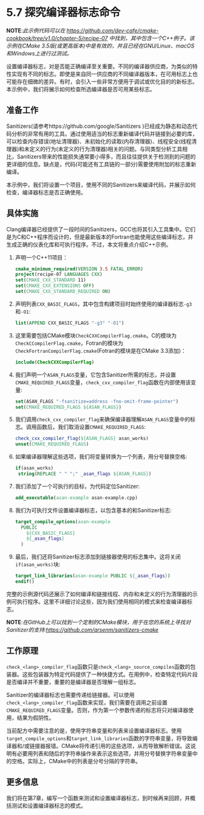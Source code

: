 # 5.7 探究编译器标志命令

**NOTE**:*此示例代码可以在 https://github.com/dev-cafe/cmake-cookbook/tree/v1.0/chapter-5/recipe-07 中找到，其中包含一个C++例子。该示例在CMake 3.5版(或更高版本)中是有效的，并且已经在GNU/Linux、macOS和Windows上进行过测试。*

设置编译器标志，对是否能正确编译至关重要。不同的编译器供应商，为类似的特性实现有不同的标志。即使是来自同一供应商的不同编译器版本，在可用标志上也可能存在细微的差异。有时，会引入一些非常方便用于调试或优化目的的新标志。本示例中，我们将展示如何检查所选编译器是否可用某些标志。

## 准备工作

Sanitizers(请参考https://github.com/google/Sanitizers )已经成为静态和动态代码分析的非常有用的工具。通过使用适当的标志重新编译代码并链接到必要的库，可以检查内存错误(地址清理器)、未初始化的读取(内存清理器)、线程安全(线程清理器)和未定义的行为(未定义的行为清理器)相关的问题。与同类型分析工具相比，Sanitizers带来的性能损失通常要小得多，而且往往提供关于检测到的问题的更详细的信息。缺点是，代码(可能还有工具链的一部分)需要使用附加的标志重新编译。

本示例中，我们将设置一个项目，使用不同的Sanitizers来编译代码，并展示如何检查，编译器标志是否正确使用。

## 具体实施

Clang编译器已经提供了一段时间的Sanitizers，GCC也将其引入工具集中。它们是为C和C++程序而设计的，但是最新版本的Fortran也能使用这些编译标志，并生成正确的仪表化库和可执行程序。不过，本文将重点介绍C++示例。

1. 声明一个C++11项目：

   ```cmake
   cmake_minimum_required(VERSION 3.5 FATAL_ERROR)
   project(recipe-07 LANGUAGES CXX)
   set(CMAKE_CXX_STANDARD 11)
   set(CMAKE_CXX_EXTENSIONS OFF)
   set(CMAKE_CXX_STANDARD_REQUIRED ON)
   ```

2. 声明列表`CXX_BASIC_FLAGS`，其中包含构建项目时始终使用的编译器标志`-g3`和`-O1`:

   ```cmake
   list(APPEND CXX_BASIC_FLAGS "-g3" "-O1")
   ```

3. 这里需要包括CMake模块` CheckCXXCompilerFlag.cmake `。C的模块为` CheckCCompilerFlag.cmake `，Fotran的模块为`CheckFortranCompilerFlag.cmake`(Fotran的模块是在CMake 3.3添加)：

   ```cmake
   include(CheckCXXCompilerFlag)
   ```

4. 我们声明一个`ASAN_FLAGS`变量，它包含Sanitizer所需的标志，并设置`CMAKE_REQUIRED_FLAGS`变量，`check_cxx_compiler_flag`函数在内部使用该变量:

   ```cmake
   set(ASAN_FLAGS "-fsanitize=address -fno-omit-frame-pointer")
   set(CMAKE_REQUIRED_FLAGS ${ASAN_FLAGS})
   ```

5. 我们调用`check_cxx_compiler_flag`来确保编译器理解`ASAN_FLAGS`变量中的标志。调用函数后，我们取消设置`CMAKE_REQUIRED_FLAGS`:

   ```cmake
   check_cxx_compiler_flag(${ASAN_FLAGS} asan_works)
   unset(CMAKE_REQUIRED_FLAGS)
   ```

6. 如果编译器理解这些选项，我们将变量转换为一个列表，用分号替换空格:

   ```cmake
   if(asan_works)
   	string(REPLACE " " ";" _asan_flags ${ASAN_FLAGS})
   ```

7. 我们添加了一个可执行的目标，为代码定位Sanitizer:

   ```cmake
   add_executable(asan-example asan-example.cpp)
   ```

8. 我们为可执行文件设置编译器标志，以包含基本的和Sanitizer标志:

   ```cmake
   target_compile_options(asan-example
     PUBLIC
       ${CXX_BASIC_FLAGS}
       ${_asan_flags}
     )
   ```

9. 最后，我们还将Sanitizer标志添加到链接器使用的标志集中。这将关闭`if(asan_works)`块:

   ```cmake
   target_link_libraries(asan-example PUBLIC ${_asan_flags})
   endif()
   ```

完整的示例源代码还展示了如何编译和链接线程、内存和未定义的行为清理器的示例可执行程序。这里不详细讨论这些，因为我们使用相同的模式来检查编译器标志。

**NOTE**:*在GitHub上可以找到一个定制的CMake模块，用于在您的系统上寻找对Sanitizer的支持:https://github.com/arsenm/sanitizers-cmake*

## 工作原理

`check_<lang>_compiler_flag`函数只是`check_<lang>_source_compiles`函数的包装器。这些包装器为特定代码提供了一种快捷方式。在用例中，检查特定代码片段是否编译并不重要，重要的是编译器是否理解一组标志。

Sanitizer的编译器标志也需要传递给链接器。可以使用`check_<lang>_compiler_flag`函数来实现，我们需要在调用之前设置`CMAKE_REQUIRED_FLAGS`变量。否则，作为第一个参数传递的标志将只对编译器使用，结果为假阴性。

当前配方中需要注意的是，使用字符串变量和列表来设置编译器标志。使用`target_compile_options`和`target_link_libraries`函数的字符串变量，将导致编译器和/或链接器报错。CMake将传递引用的这些选项，从而导致解析错误。这说明有必要用列表和随后的字符串操作来表示这些选项，并用分号替换字符串变量中的空格。实际上，CMake中的列表是分号分隔的字符串。

## 更多信息

我们将在第7章，编写一个函数来测试和设置编译器标志，到时候再来回顾，并概括测试和设置编译器标志的模式。
